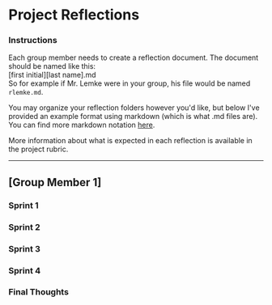 # Project Reflections

### Instructions
Each group member needs to create a reflection document. The document should be named like this:  
[first initial][last name].md  
So for example if Mr. Lemke were in your group, his file would be named `rlemke.md`.  
  
You may organize your reflection folders however you'd like, but below I've provided an example format using markdown (which is what .md files are). You can find more markdown notation [here](https://www.markdownguide.org/cheat-sheet/).  
  
More information about what is expected in each reflection is available in the project rubric.

---
## [Group Member 1]
### Sprint 1

### Sprint 2

### Sprint 3

### Sprint 4

### Final Thoughts
